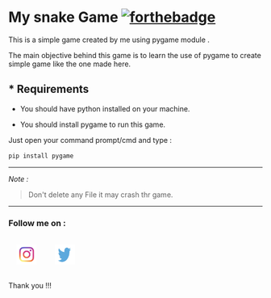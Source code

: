 # **My snake Game** [![forthebadge](https://forthebadge.com/images/badges/made-with-python.svg)](https://forthebadge.com)

This is a simple game created by me using pygame module . 

The main objective behind this game is to learn the use of pygame to create simple game like the one made here.


## * Requirements

* You should have python installed on your machine.

* You should install pygame to run this game.

Just open your command prompt/cmd and type :

```bash
pip install pygame

```
-------
*Note :*
> Don't delete any File it may crash thr game.
-------

### Follow me on : 

<span><a href = "https://www.instagram.com/abhishek_7890/">
<img src= "logo/instalogo.jpg" alt = 'Instagram' style = 'width:40px; height:40px; padding:16px;'></a><span>
<span><a href = "https://twitter.com/abhishek_borase/">
<img src= "logo/twiterlogo.png" alt = 'Twitter' style = 'width:40px; height:40px; padding:16px;'></a><span>


Thank you !!!